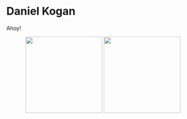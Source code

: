 # Daniel Kogan

Ahoy!


<div align="center" class="float">
	<img height="200" src="https://github-readme-stats.vercel.app/api?username=daminals&count_private=true&show_icons=true&hide=contribs,prs">
	<img height="200" src="https://github-readme-stats.vercel.app/api/top-langs/?username=daminals&langs_count=7&hide=html)">
</div>
